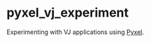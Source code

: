 # pyxel_vj_experiment
Experimenting with VJ applications using [Pyxel](https://github.com/kitao/pyxel).
